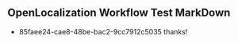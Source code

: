 ## OpenLocalization Workflow Test MarkDown
* 85faee24-cae8-48be-bac2-9cc7912c5035 thanks!

<!--HONumber=Jul16_HO4-->


